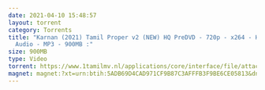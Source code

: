 ```yaml
---
date: 2021-04-10 15:48:57
layout: torrent
category: Torrents
title: "Karnan (2021) Tamil Proper v2 (NEW) HQ PreDVD - 720p - x264 - HQ Line
  Audio - MP3 - 900MB :"
size: 900MB
type: Video
torrent: https://www.1tamilmv.nl/applications/core/interface/file/attachment.php?id=75468
magnet: magnet:?xt=urn:btih:5ADB69D4CAD971CF9B87C3AFFFB3F9BE6CE05813&dn=www.1TamilMV.nl%20-%20Karnan%20%282021%29%20Tamil%20Proper%20v2%20%28NEW%29%20HQ%20PreDVD%20-%20720p%20-%20x264%20-%20HQ%20Line%20Aud%20-%20900MB.mkv&tr=udp%3a%2f%2fp4p.arenabg.com%3a1337%2fannounce&tr=http%3a%2f%2fpow7.com%3a80%2fannounce&tr=udp%3a%2f%2ftracker.tiny-vps.com%3a6969%2fannounce&tr=http%3a%2f%2ftracker2.itzmx.com%3a6961%2fannounce&tr=udp%3a%2f%2f151.80.120.114%3a2710%2fannounce&tr=udp%3a%2f%2f9.rarbg.com%3a2880%2fannounce&tr=udp%3a%2f%2f9.rarbg.to%3a2870%2fannounce&tr=udp%3a%2f%2fopen.stealth.si%3a80%2fannounce&tr=udp%3a%2f%2ftracker.leechers-paradise.org%3a6969%2fannounce&tr=udp%3a%2f%2ftracker.opentrackr.org%3a1337%2fannounce&tr=http%3a%2f%2ft.nyaatracker.com%3a80%2fannounce
---
```

